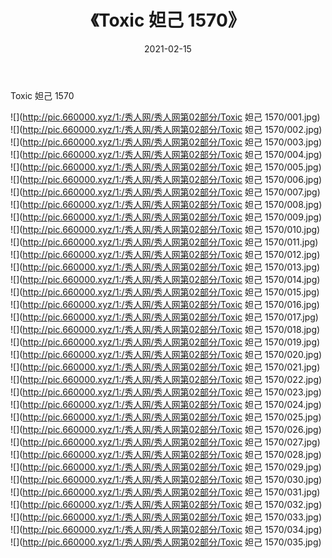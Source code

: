 ﻿---
layout: post
title:  《Toxic 妲己 1570》
date:   2021-02-15
img: http://pic.660000.xyz/1:/秀人网/秀人网第02部分/Toxic 妲己 1570/000.jpg
categories: [美女, 清纯, 唯美]
---

Toxic 妲己 1570

  ![](http://pic.660000.xyz/1:/秀人网/秀人网第02部分/Toxic 妲己 1570/001.jpg) <br> ![](http://pic.660000.xyz/1:/秀人网/秀人网第02部分/Toxic 妲己 1570/002.jpg) <br> ![](http://pic.660000.xyz/1:/秀人网/秀人网第02部分/Toxic 妲己 1570/003.jpg) <br> ![](http://pic.660000.xyz/1:/秀人网/秀人网第02部分/Toxic 妲己 1570/004.jpg) <br> ![](http://pic.660000.xyz/1:/秀人网/秀人网第02部分/Toxic 妲己 1570/005.jpg) <br> ![](http://pic.660000.xyz/1:/秀人网/秀人网第02部分/Toxic 妲己 1570/006.jpg) <br> ![](http://pic.660000.xyz/1:/秀人网/秀人网第02部分/Toxic 妲己 1570/007.jpg) <br> ![](http://pic.660000.xyz/1:/秀人网/秀人网第02部分/Toxic 妲己 1570/008.jpg) <br> ![](http://pic.660000.xyz/1:/秀人网/秀人网第02部分/Toxic 妲己 1570/009.jpg) <br> ![](http://pic.660000.xyz/1:/秀人网/秀人网第02部分/Toxic 妲己 1570/010.jpg) <br> ![](http://pic.660000.xyz/1:/秀人网/秀人网第02部分/Toxic 妲己 1570/011.jpg) <br> ![](http://pic.660000.xyz/1:/秀人网/秀人网第02部分/Toxic 妲己 1570/012.jpg) <br> ![](http://pic.660000.xyz/1:/秀人网/秀人网第02部分/Toxic 妲己 1570/013.jpg) <br> ![](http://pic.660000.xyz/1:/秀人网/秀人网第02部分/Toxic 妲己 1570/014.jpg) <br> ![](http://pic.660000.xyz/1:/秀人网/秀人网第02部分/Toxic 妲己 1570/015.jpg) <br> ![](http://pic.660000.xyz/1:/秀人网/秀人网第02部分/Toxic 妲己 1570/016.jpg) <br> ![](http://pic.660000.xyz/1:/秀人网/秀人网第02部分/Toxic 妲己 1570/017.jpg) <br> ![](http://pic.660000.xyz/1:/秀人网/秀人网第02部分/Toxic 妲己 1570/018.jpg) <br> ![](http://pic.660000.xyz/1:/秀人网/秀人网第02部分/Toxic 妲己 1570/019.jpg) <br> ![](http://pic.660000.xyz/1:/秀人网/秀人网第02部分/Toxic 妲己 1570/020.jpg) <br> ![](http://pic.660000.xyz/1:/秀人网/秀人网第02部分/Toxic 妲己 1570/021.jpg) <br> ![](http://pic.660000.xyz/1:/秀人网/秀人网第02部分/Toxic 妲己 1570/022.jpg) <br> ![](http://pic.660000.xyz/1:/秀人网/秀人网第02部分/Toxic 妲己 1570/023.jpg) <br> ![](http://pic.660000.xyz/1:/秀人网/秀人网第02部分/Toxic 妲己 1570/024.jpg) <br> ![](http://pic.660000.xyz/1:/秀人网/秀人网第02部分/Toxic 妲己 1570/025.jpg) <br> ![](http://pic.660000.xyz/1:/秀人网/秀人网第02部分/Toxic 妲己 1570/026.jpg) <br> ![](http://pic.660000.xyz/1:/秀人网/秀人网第02部分/Toxic 妲己 1570/027.jpg) <br> ![](http://pic.660000.xyz/1:/秀人网/秀人网第02部分/Toxic 妲己 1570/028.jpg) <br> ![](http://pic.660000.xyz/1:/秀人网/秀人网第02部分/Toxic 妲己 1570/029.jpg) <br> ![](http://pic.660000.xyz/1:/秀人网/秀人网第02部分/Toxic 妲己 1570/030.jpg) <br> ![](http://pic.660000.xyz/1:/秀人网/秀人网第02部分/Toxic 妲己 1570/031.jpg) <br> ![](http://pic.660000.xyz/1:/秀人网/秀人网第02部分/Toxic 妲己 1570/032.jpg) <br> ![](http://pic.660000.xyz/1:/秀人网/秀人网第02部分/Toxic 妲己 1570/033.jpg) <br> ![](http://pic.660000.xyz/1:/秀人网/秀人网第02部分/Toxic 妲己 1570/034.jpg) <br> ![](http://pic.660000.xyz/1:/秀人网/秀人网第02部分/Toxic 妲己 1570/035.jpg) <br>